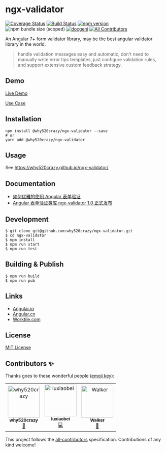 # ngx-validator

[![Coverage Status][coveralls-image]][coveralls-url]
[![Build Status][build-status]](https://circleci.com/gh/why520crazy/ngx-validator)
[![npm version](https://badge.fury.io/js/%40why520crazy%2Fngx-validator.svg)](https://www.npmjs.com/@why520crazy/ngx-validator)
![npm bundle size (scoped)](https://img.shields.io/bundlephobia/min/@why520crazy/ngx-validator)
[![docgeni](https://img.shields.io/badge/docs%20by-docgeni-348fe4)](https://github.com/docgeni/docgeni)
[![All Contributors](https://img.shields.io/badge/all_contributors-3-orange.svg?style=flat-square)](#contributors)

[coveralls-image]: https://coveralls.io/repos/github/why520crazy/ngx-validator/badge.svg?branch=master
[coveralls-url]: https://coveralls.io/github/why520crazy/ngx-validator
[build-status]: https://circleci.com/gh/why520crazy/ngx-validator.svg?style=svg

An Angular 7+ form validator library, may be the best angular validator library in the world.

> handle validation messages easy and automatic, don't need to manually write error tips templates, just configure validation rules, and support extensive custom feedback strategy.

## Demo

[Live Demo](https://why520crazy.github.io/ngx-validator)

[Use Case](https://worktile.com/signup?utm_source=w5c-ngx-validator)

## Installation

```
npm install @why520crazy/ngx-validator --save
# or
yarn add @why520crazy/ngx-validator
```

## Usage

See https://why520crazy.github.io/ngx-validator/
## Documentation

-   [如何优雅的使用 Angular 表单验证](https://zhuanlan.zhihu.com/p/51467181)
-   [Angular 表单验证类库 ngx-validator 1.0 正式发布](https://github.com/why520crazy/ngx-validator/blob/master/1.0.0-publish.md)

## Development

```
$ git clone git@github.com:why520crazy/ngx-validator.git
$ cd ngx-validator
$ npm install
$ npm run start
$ npm run test
```

## Building & Publish

```
$ npm run build
$ npm run pub
```

## Links

-   [Angular.io](https://angular.io)
-   [Angular.cn](https://angular.cn)
-   [Worktile.com](https://worktile.com?utm_source=w5c-ngx-validator)

## License

[MIT License](https://github.com/why520crazy/ngx-validator/blob/master/LICENSE)

## Contributors ✨

Thanks goes to these wonderful people ([emoji key](https://allcontributors.org/docs/en/emoji-key)):

<!-- ALL-CONTRIBUTORS-LIST:START - Do not remove or modify this section -->
<!-- prettier-ignore -->
<table><tr><td align="center"><a href="https://www.zhihu.com/people/why520crazy/activities"><img src="https://avatars2.githubusercontent.com/u/3959960?v=4" width="100px;" alt="why520crazy"/><br /><sub><b>why520crazy</b></sub></a><br /><a href="#question-why520crazy" title="Answering Questions">💬</a></td><td align="center"><a href="https://github.com/luxiaobei"><img src="https://avatars1.githubusercontent.com/u/13583957?v=4" width="100px;" alt="luxiaobei"/><br /><sub><b>luxiaobei</b></sub></a><br /><a href="https://github.com/why520carzy/@why520crazy/ngx-validator/commits?author=luxiaobei" title="Code">💻</a></td><td align="center"><a href="https://github.com/walkerkay"><img src="https://avatars1.githubusercontent.com/u/15701592?v=4" width="100px;" alt="Walker"/><br /><sub><b>Walker</b></sub></a><br /><a href="#design-walkerkay" title="Design">🎨</a></td></tr></table>

<!-- ALL-CONTRIBUTORS-LIST:END -->

This project follows the [all-contributors](https://github.com/all-contributors/all-contributors) specification. Contributions of any kind welcome!
